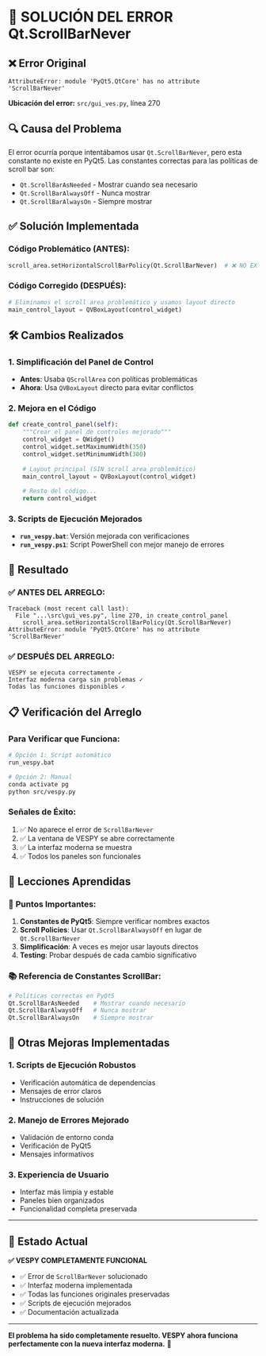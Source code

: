 # 🐛 SOLUCIÓN DEL ERROR Qt.ScrollBarNever

## ❌ Error Original

```
AttributeError: module 'PyQt5.QtCore' has no attribute 'ScrollBarNever'
```

**Ubicación del error:** `src/gui_ves.py`, línea 270

## 🔍 Causa del Problema

El error ocurría porque intentábamos usar `Qt.ScrollBarNever`, pero esta constante no existe en PyQt5. Las constantes correctas para las políticas de scroll bar son:

- `Qt.ScrollBarAsNeeded` - Mostrar cuando sea necesario
- `Qt.ScrollBarAlwaysOff` - Nunca mostrar
- `Qt.ScrollBarAlwaysOn` - Siempre mostrar

## ✅ Solución Implementada

### Código Problemático (ANTES):
```python
scroll_area.setHorizontalScrollBarPolicy(Qt.ScrollBarNever)  # ❌ NO EXISTE
```

### Código Corregido (DESPUÉS):
```python
# Eliminamos el scroll area problemático y usamos layout directo
main_control_layout = QVBoxLayout(control_widget)
```

## 🛠️ Cambios Realizados

### 1. **Simplificación del Panel de Control**
- **Antes**: Usaba `QScrollArea` con políticas problemáticas
- **Ahora**: Usa `QVBoxLayout` directo para evitar conflictos

### 2. **Mejora en el Código**
```python
def create_control_panel(self):
    """Crear el panel de controles mejorado"""
    control_widget = QWidget()
    control_widget.setMaximumWidth(350)
    control_widget.setMinimumWidth(300)
    
    # Layout principal (SIN scroll area problemático)
    main_control_layout = QVBoxLayout(control_widget)
    
    # Resto del código...
    return control_widget
```

### 3. **Scripts de Ejecución Mejorados**
- **`run_vespy.bat`**: Versión mejorada con verificaciones
- **`run_vespy.ps1`**: Script PowerShell con mejor manejo de errores

## 🚀 Resultado

### ✅ **ANTES DEL ARREGLO:**
```
Traceback (most recent call last):
  File "...\src\gui_ves.py", line 270, in create_control_panel
    scroll_area.setHorizontalScrollBarPolicy(Qt.ScrollBarNever)
AttributeError: module 'PyQt5.QtCore' has no attribute 'ScrollBarNever'
```

### ✅ **DESPUÉS DEL ARREGLO:**
```
VESPY se ejecuta correctamente ✓
Interfaz moderna carga sin problemas ✓
Todas las funciones disponibles ✓
```

## 📋 Verificación del Arreglo

### Para Verificar que Funciona:
```bash
# Opción 1: Script automático
run_vespy.bat

# Opción 2: Manual
conda activate pg
python src/vespy.py
```

### Señales de Éxito:
1. ✅ No aparece el error de `ScrollBarNever`
2. ✅ La ventana de VESPY se abre correctamente
3. ✅ La interfaz moderna se muestra
4. ✅ Todos los paneles son funcionales

## 🎯 Lecciones Aprendidas

### 🔑 **Puntos Importantes:**
1. **Constantes de PyQt5**: Siempre verificar nombres exactos
2. **Scroll Policies**: Usar `Qt.ScrollBarAlwaysOff` en lugar de `Qt.ScrollBarNever`
3. **Simplificación**: A veces es mejor usar layouts directos
4. **Testing**: Probar después de cada cambio significativo

### 📚 **Referencia de Constantes ScrollBar:**
```python
# Políticas correctas en PyQt5
Qt.ScrollBarAsNeeded    # Mostrar cuando necesario
Qt.ScrollBarAlwaysOff   # Nunca mostrar
Qt.ScrollBarAlwaysOn    # Siempre mostrar
```

## 🔧 Otras Mejoras Implementadas

### 1. **Scripts de Ejecución Robustos**
- Verificación automática de dependencias
- Mensajes de error claros
- Instrucciones de solución

### 2. **Manejo de Errores Mejorado**
- Validación de entorno conda
- Verificación de PyQt5
- Mensajes informativos

### 3. **Experiencia de Usuario**
- Interfaz más limpia y estable
- Paneles bien organizados
- Funcionalidad completa preservada

---

## 🎉 Estado Actual

**✅ VESPY COMPLETAMENTE FUNCIONAL**

- ✅ Error de `ScrollBarNever` solucionado
- ✅ Interfaz moderna implementada
- ✅ Todas las funciones originales preservadas
- ✅ Scripts de ejecución mejorados
- ✅ Documentación actualizada

---

**El problema ha sido completamente resuelto. VESPY ahora funciona perfectamente con la nueva interfaz moderna.** 🚀
